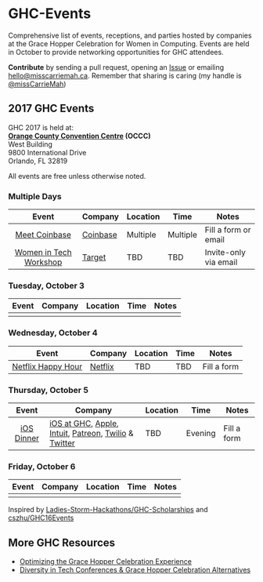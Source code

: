 # GHC-Events
Comprehensive list of events, receptions, and parties hosted by companies at the Grace Hopper Celebration for Women in Computing. Events are held in October to provide networking opportunities for GHC attendees. 

**Contribute** by sending a pull request, opening an [Issue](https://github.com/missCarrieMah/GHC-Events/issues) or emailing [hello@misscarriemah.ca](mailto:hello@misscarriemah.ca). Remember that sharing is caring (my handle is [@missCarrieMah](twitter.com/misscarriemah))

## 2017 GHC Events
GHC 2017 is held at:  
**[Orange County Convention Centre](https://www.occc.net/) (OCCC)**  
West Building  
9800 International Drive  
Orlando, FL 32819

All events are free unless otherwise noted.

### Multiple Days
Event	                | Company       | Location     | Time	    | Notes        
:---------------------:| ------------- | ------------ | -------- | ------------
[Meet Coinbase](https://docs.google.com/forms/d/e/1FAIpQLSfdr64uAmiydqoCoFNs-iE2aB9taXgZLOU4Q4IpuPOF05iwoA/viewform) | [Coinbase](https://www.coinbase.com/careers?locale=en) | Multiple | Multiple | Fill a form or email
[Women in Tech Workshop](Ashley.Monseth@Target.com) | [Target](https://corporate.target.com/careers/) | TBD | TBD | Invite-only via email

### Tuesday, October 3
Event	                | Company       | Location     | Time	    | Notes        
:---------------------:| ------------- | ------------ | -------- | ------------
| | | | 


### Wednesday, October 4
Event	                | Company       | Location     | Time	    | Notes        
:---------------------:| ------------- | ------------ | -------- | ------------
| [Netflix Happy Hour](https://docs.google.com/forms/d/e/1FAIpQLSd-xu9qofkZPJWxdVCnbimYGvLyyT-TxvisJZQ45SoPMpf8sg/viewform) | [Netflix](https://jobs.netflix.com/jobs) | TBD | TBD | Fill a form 

### Thursday, October 5
Event	                | Company       | Location     | Time	    | Notes        
:---------------------:| ------------- | ------------ | -------- | ------------
[iOS Dinner](https://docs.google.com/forms/d/e/1FAIpQLScP_kMUq9HnE7cuTyayBmxESB7yjGL4SdQ_jn83iTwpsJHFBQ/viewform) | [iOS at GHC](https://twitter.com/iOSatGHC), [Apple](https://www.apple.com/jobs/us/), [Intuit](http://careers.intuit.com/), [Patreon](https://www.patreon.com/careers), [Twilio](https://www.twilio.com/company/jobs) & [Twitter](https://careers.twitter.com/en.html) | TBD | Evening | Fill a form

### Friday, October 6
Event	                | Company       | Location     | Time	    | Notes        
:---------------------:| ------------- | ------------ | -------- | ------------
| | | |

Inspired by [Ladies-Storm-Hackathons/GHC-Scholarships](https://github.com/Ladies-Storm-Hackathons/GHC-Scholarships) and [cszhu/GHC16Events](https://github.com/cszhu/GHC16Events)

## More GHC Resources

* [Optimizing the Grace Hopper Celebration Experience](https://medium.com/@missCarrieMah/optimizing-the-grace-hopper-celebration-experience-726d624a0733)
* [Diversity in Tech Conferences & Grace Hopper Celebration Alternatives](https://code.likeagirl.io/diversity-in-tech-conferences-grace-hopper-celebration-alternatives-bd9c8d01e18d)
